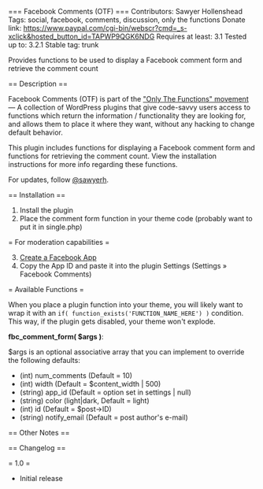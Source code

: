 === Facebook Comments (OTF) ===
Contributors: Sawyer Hollenshead
Tags: social, facebook, comments, discussion, only the functions
Donate link: https://www.paypal.com/cgi-bin/webscr?cmd=_s-xclick&hosted_button_id=TAPWP9QGK6NDG
Requires at least: 3.1
Tested up to: 3.2.1
Stable tag: trunk

Provides functions to be used to display a Facebook comment form and retrieve the comment count

== Description ==

Facebook Comments (OTF) is part of the ["Only The Functions" movement](http://onlythefunctions.com) &mdash; A collection of WordPress plugins that give code-savvy users access to functions which return the information / functionality they are looking for, and allows them to place it where they want, without any hacking to change default behavior.

This plugin includes functions for displaying a Facebook comment form and functions for retrieving the comment count. View the installation instructions for more info regarding these functions.

For updates, follow [@sawyerh](http://twitter.com/sawyerh).

== Installation ==

1) Install the plugin
2) Place the comment form function in your theme code (probably want to put it in single.php)

= For moderation capabilities = 

3) [Create a Facebook App](https://developers.facebook.com/apps)
4) Copy the App ID and paste it into the plugin Settings (Settings &raquo; Facebook Comments)

= Available Functions =

When you place a plugin function into your theme, you will likely want to wrap it with an `if( function_exists('FUNCTION_NAME_HERE') )` condition. This way, if the plugin gets disabled, your theme won't explode.

**fbc_comment_form( $args )**:

$args is an optional associative array that you can implement to override the following defaults:

- (int) num_comments (Default = 10)
- (int) width (Default = $content_width | 500)
- (string) app_id (Default = option set in settings | null)
- (string) color (light|dark, Default = light)
- (int) id (Default = $post->ID)
- (string) notify_email (Default = post author's e-mail)

== Other Notes ==


== Changelog ==

= 1.0 =

* Initial release